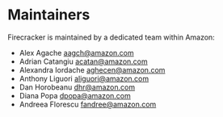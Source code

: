# Maintainers

Firecracker is maintained by a dedicated team within Amazon:

- Alex Agache <aagch@amazon.com>
- Adrian Catangiu <acatan@amazon.com>
- Alexandra Iordache <aghecen@amazon.com>
- Anthony Liguori <aliguori@amazon.com>
- Dan Horobeanu <dhr@amazon.com>
- Diana Popa <dpopa@amazon.com>
- Andreea Florescu <fandree@amazon.com>

